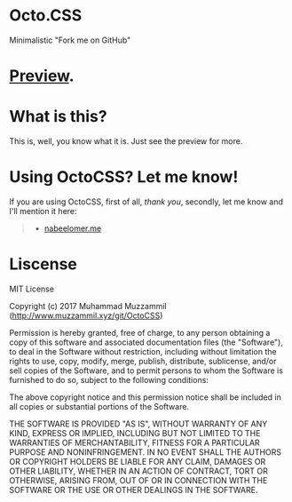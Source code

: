 # Octo.CSS
Minimalistic "Fork me on GitHub"
# [Preview](https://git.muzzammil.xyz/OctoCSS/).
# What is this?
This is, well, you know what it is. Just see the preview for more.
# Using OctoCSS? Let me know!
If you are using OctoCSS, first of all, _thank you_, secondly, let me know and I'll mention it here:
> * [nabeelomer.me](https://nabeelomer.me)
# Liscense
MIT License

Copyright (c) 2017 Muhammad Muzzammil (http://www.muzzammil.xyz/git/OctoCSS)

Permission is hereby granted, free of charge, to any person obtaining a copy
of this software and associated documentation files (the "Software"), to deal
in the Software without restriction, including without limitation the rights
to use, copy, modify, merge, publish, distribute, sublicense, and/or sell
copies of the Software, and to permit persons to whom the Software is
furnished to do so, subject to the following conditions:

The above copyright notice and this permission notice shall be included in all
copies or substantial portions of the Software.

THE SOFTWARE IS PROVIDED "AS IS", WITHOUT WARRANTY OF ANY KIND, EXPRESS OR
IMPLIED, INCLUDING BUT NOT LIMITED TO THE WARRANTIES OF MERCHANTABILITY,
FITNESS FOR A PARTICULAR PURPOSE AND NONINFRINGEMENT. IN NO EVENT SHALL THE
AUTHORS OR COPYRIGHT HOLDERS BE LIABLE FOR ANY CLAIM, DAMAGES OR OTHER
LIABILITY, WHETHER IN AN ACTION OF CONTRACT, TORT OR OTHERWISE, ARISING FROM,
OUT OF OR IN CONNECTION WITH THE SOFTWARE OR THE USE OR OTHER DEALINGS IN THE
SOFTWARE.
